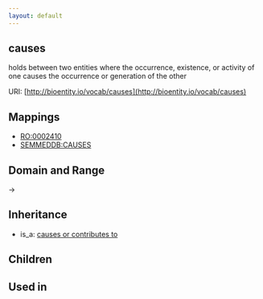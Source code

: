 ```yaml
---
layout: default
---
```


## causes


holds between two entities where the occurrence, existence, or activity of one causes the occurrence or  generation of the other

URI: [http://bioentity.io/vocab/causes](http://bioentity.io/vocab/causes)
## Mappings

 * [RO:0002410](http://purl.obolibrary.org/obo/RO_0002410)
 * [SEMMEDDB:CAUSES](http://purl.obolibrary.org/obo/SEMMEDDB_CAUSES)

## Domain and Range

 -> 

## Inheritance

 *  is_a: [causes or contributes to](causes_or_contributes_to.html)

## Children


## Used in

